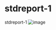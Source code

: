 # stdreport-1
stdreport-1
![image](https://github.com/anjusreethota/stdreport-1/assets/103201221/3a310d15-b431-4293-b789-07e183029850)

